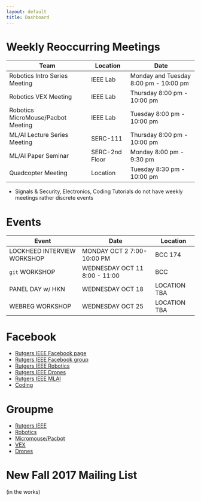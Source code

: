 ```yaml
---
layout: default
title: Dashboard
---
```

# Weekly Reoccurring Meetings

Team | Location | Date
--- | --- | ---
Robotics Intro Series Meeting | IEEE Lab | Monday and Tuesday 8:00 pm - 10:00 pm
Robotics VEX Meeting | IEEE Lab | Thursday 8:00 pm - 10:00 pm
Robotics MicroMouse/Pacbot Meeting | IEEE Lab | Tuesday 8:00 pm - 10:00 pm
ML/AI Lecture Series Meeting | SERC-111	| Thursday 8:00 pm - 10:00 pm
ML/AI Paper Seminar	| SERC-2nd Floor | Monday 8:00 pm - 9:30 pm
Quadcopter Meeting | Location | Tuesday	8:30 pm - 10:00 pm

* Signals & Security, Electronics, Coding Tutorials do not have weekly meetings rather discrete events


# Events

Event | Date | Location
--- | --- | ---
LOCKHEED INTERVIEW WORKSHOP | MONDAY OCT 2 7:00-10:00 PM | BCC 174
`git` WORKSHOP | WEDNESDAY OCT 11 8:00 - 11:00 | BCC
PANEL DAY w/ HKN | WEDNESDAY OCT 18 | LOCATION TBA
WEBREG WORKSHOP | WEDNESDAY OCT 25 | LOCATION TBA

# Facebook

+ [Rutgers IEEE Facebook page](https://www.facebook.com/RutgersIEEE/)
+ [Rutgers IEEE Facebook group](https://www.facebook.com/groups/RutgersIEEEGroup/)
+ [Rutgers IEEE Robotics](https://www.facebook.com/groups/RutgersIEEE.Robotics/)
+ [Rutgers IEEE Drones](https://www.facebook.com/groups/RutgersIEEE.Drones/)
+ [Rutgers IEEE MLAI](https://www.facebook.com/groups/RutgersIEEE.MLAI/)
+ [Coding](https://www.facebook.com/groups/RutgersIEEE.N2E/)

# Groupme

+ [Rutgers IEEE](https://web.groupme.com/join_group/33255110/uLnNfM)
+ [Robotics](https://app.groupme.com/join_group/34253511/ODdboQ)
+ [Micromouse/Pacbot](https://app.groupme.com/join_group/34253137/mkCBvk)
+ [VEX](https://groupme.com/join_group/34253209/YLsw9t)
+ [Drones](https://app.groupme.com/join_group/34253450/MciSjt)


# New Fall 2017 Mailing List
(in the works)